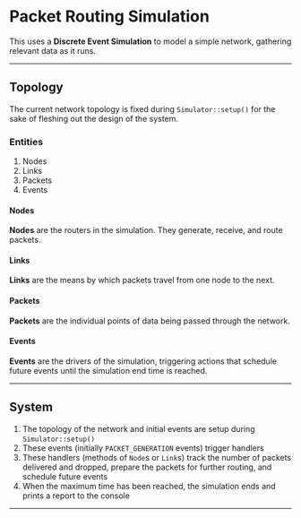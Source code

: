 # Packet Routing Simulation

This uses a **Discrete Event Simulation** to model a simple network, gathering relevant data as it runs.

---

## Topology

The current network topology is fixed during `Simulator::setup()` for the sake of fleshing out the design of the system. 

### Entities

1. Nodes
2. Links
3. Packets
4. Events

#### Nodes

**Nodes** are the routers in the simulation. They generate, receive, and route packets.

#### Links

**Links** are the means by which packets travel from one node to the next.

#### Packets 

**Packets** are the individual points of data being passed through the network.

#### Events

**Events** are the drivers of the simulation, triggering actions that schedule future events until the simulation end time is reached.

---

## System

1. The topology of the network and initial events are setup during `Simulator::setup()`
2. These events (initially `PACKET_GENERATION` events) trigger handlers
3. These handlers (methods of `Node`s or `Link`s) track the number of packets delivered and dropped, prepare the packets for further routing, and schedule future events
4. When the maximum time has been reached, the simulation ends and prints a report to the console

---
